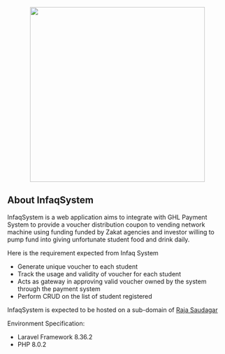 <p align="center"><a href="https://laravel.com" target="_blank"><img src="https://raw.githubusercontent.com/laravel/art/master/logo-lockup/5%20SVG/2%20CMYK/1%20Full%20Color/laravel-logolockup-cmyk-red.svg" width="400"></a></p>



## About InfaqSystem

InfaqSystem is a web application aims to integrate with GHL Payment System to provide a voucher distribution coupon to vending network machine using funding funded by Zakat agencies and investor willing to pump fund into giving unfortunate student food and drink daily.

Here is the requirement expected from Infaq System

- Generate unique voucher to each student
- Track the usage and validity of voucher for each student
- Acts as gateway in approving valid voucher owned by the system through the payment system
- Perform CRUD on the list of student registered

InfaqSystem is expected to be hosted on a sub-domain of <a href="https://rajasaudagar.com/">Raja Saudagar</a>

Environment Specification:

- Laravel Framework 8.36.2
- PHP 8.0.2